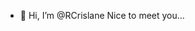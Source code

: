 - 👋 Hi, I’m @RCrislane
Nice to meet you...
<!---
RCrislane/RCrislane is a ✨ special ✨ repository because its `README.md` (this file) appears on your GitHub profile.
You can click the Preview link to take a look at your changes.
--->
